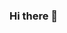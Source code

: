 ### Hi there 👋

<!--
**bruno-medeiros1/bruno-medeiros1** is a ✨ _special_ ✨ repository because its `README.md` (this file) appears on your GitHub profile.

[![Linkedin Badge](https://img.shields.io/badge/-BrunoMedeiros-blue?style=flat-square&logo=Linkedin&logoColor=white&link=https://www.linkedin.com/in/brunodomedeiros/)](https://www.linkedin.com/in/brunodomedeiros)

